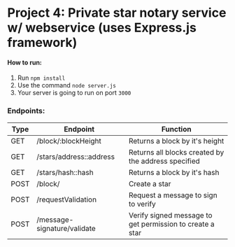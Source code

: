 # Project 4: Private star notary service w/ webservice (uses Express.js framework)

#### How to run:
1. Run ```npm install```
2. Use the command ```node server.js```
3. Your server is going to run on port ```3000```

### Endpoints:
| Type | Endpoint                    | Function                                                 |
|------|-----------------------------|----------------------------------------------------------|
| GET  | /block/:blockHeight         | Returns a block by it's height                           |
| GET  | /stars/address::address     | Returns all blocks created by the address specified      |
| GET  | /stars/hash::hash           | Returns a block by it's hash                             |
| POST | /block/                     | Create a star                                            |
| POST | /requestValidation          | Request a message to sign to verify                      |
| POST | /message-signature/validate | Verify signed message to get permission to create a star |